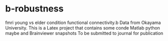 # b-robustness
fmri young vs elder condition functional connectivity.b
Data from Okayama University. This is a Latex project that contains some conde Matlab python maybe and Brainviewer snapshots
To be submitted to journal for publication
